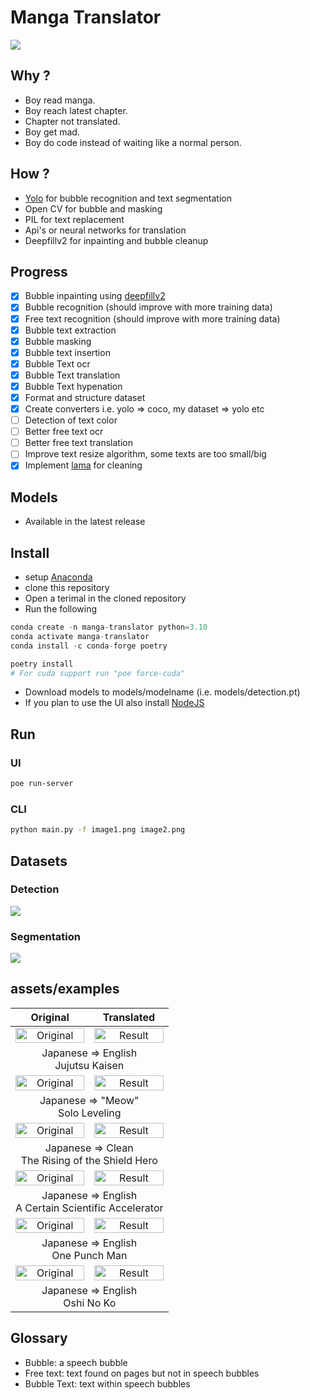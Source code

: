 # Manga Translator

<img src="assets/examples/ui_09_11_23.png"/>

## Why ?

- Boy read manga.
- Boy reach latest chapter.
- Chapter not translated.
- Boy get mad.
- Boy do code instead of waiting like a normal person.

## How ?

- [Yolo](https://github.com/ultralytics/ultralytics) for bubble recognition and text segmentation
- Open CV for bubble and masking
- PIL for text replacement
- Api's or neural networks for translation
- Deepfillv2 for inpainting and bubble cleanup

## Progress

- [x] Bubble inpainting using [deepfillv2](https://github.com/nipponjo/deepfillv2-pytorch)
- [x] Bubble recognition (should improve with more training data)
- [x] Free text recognition (should improve with more training data)
- [x] Bubble text extraction
- [x] Bubble masking
- [x] Bubble text insertion
- [x] Bubble Text ocr
- [x] Bubble Text translation
- [x] Bubble Text hypenation
- [x] Format and structure dataset
- [x] Create converters i.e. yolo => coco, my dataset => yolo etc
- [ ] Detection of text color
- [ ] Better free text ocr
- [ ] Better free text translation
- [ ] Improve text resize algorithm, some texts are too small/big
- [x] Implement [lama](https://github.com/advimman/lama) for cleaning

## Models

- Available in the latest release

## Install

- setup [Anaconda](https://www.anaconda.com/download)
- clone this repository
- Open a terimal in the cloned repository
- Run the following

```py
conda create -n manga-translator python=3.10
conda activate manga-translator
conda install -c conda-forge poetry

poetry install
# For cuda support run "poe force-cuda"
```

- Download models to models/modelname (i.e. models/detection.pt)
- If you plan to use the UI also install [NodeJS](https://nodejs.org/en)

## Run

### UI

```bash
poe run-server
```

### CLI

```bash
python main.py -f image1.png image2.png
```

## Datasets

### Detection

<a href="https://universe.roboflow.com/tarehimself/manga-translator-detection">
    <img src="https://app.roboflow.com/images/download-dataset-badge.svg"></img>
</a>

### Segmentation

<a href="https://universe.roboflow.com/tarehimself/manga-translator-segmentation">
    <img src="https://app.roboflow.com/images/download-dataset-badge.svg"></img>
</a>

## assets/examples

<table>
   <thead>
      <tr>
         <th align="center" width="50%">Original</th>
         <th align="center" width="50%">Translated</th>
      </tr>
   </thead>
   <tbody>
      <tr>
         <td align="center" width="50%">
            <img alt="Original" src="assets/examples/jujutsu_kaisen.png" width="100%"/>
         </td>
         <td align="center" width="50%">
            <img alt="Result" src="assets/examples/jujutsu_kaisen_converted.png" width="100%"/>
         </td>
      </tr>
      <tr>
         <td colspan=2 align="center">Japanese => English</br>Jujutsu Kaisen</td>
      </tr>
      <tr>
         <td align="center" width="50%">
            <img alt="Original" src="assets/examples/solo_leveling.png" width="100%"/>
         </td>
         <td align="center" width="50%">
            <img alt="Result" src="assets/examples/solo_leveling_converted.png" width="100%"/>
         </td>
      </tr>
      <tr>
         <td colspan=2 align="center">Japanese => "Meow"</br>Solo Leveling</td>
      </tr>
      <tr>
         <td align="center" width="50%">
            <img alt="Original" src="assets/examples/the_rising_of_the_sheild_hero.jpg" width="100%"/>
         </td>
         <td align="center" width="50%">
            <img alt="Result" src="assets/examples/the_rising_of_the_sheild_hero_converted.jpg" width="100%"/>
         </td>
      </tr>
      <tr>
         <td colspan=2 align="center">Japanese => Clean</br>The Rising of the Shield Hero</td>
      </tr>
      <tr>
         <td align="center" width="50%">
            <img alt="Original" src="assets/examples/ja_a_certain_scientific_accelerator.png" width="100%"/>
         </td>
         <td align="center" width="50%">
            <img alt="Result" src="assets/examples/ja_a_certain_scientific_accelerator_converted.png" width="100%"/>
         </td>
      </tr>
      <tr>
         <td colspan=2 align="center">Japanese => English</br>A Certain Scientific Accelerator</td>
      </tr>
      <tr>
         <td align="center" width="50%">
            <img alt="Original" src="assets/examples/ja_one_punch_man.jpg" width="100%"/>
         </td>
         <td align="center" width="50%">
            <img alt="Result" src="assets/examples/ja_one_punch_man_converted.jpg" width="100%" />
         </td>
      </tr>
      <tr>
         <td colspan=2 align="center">Japanese => English</br>One Punch Man</td>
      </tr>
      <tr>
         <td align="center" width="50%">
            <img alt="Original" src="assets/examples/ja_oshi_no_ko.png" width="100%"/>
         </td>
         <td align="center" width="50%">
            <img alt="Result" src="assets/examples/ja_oshi_no_ko_converted.png" width="100%"/>
         </td>
      </tr>
      <tr>
         <td colspan=2 align="center">Japanese => English</br>Oshi No Ko</td>
      </tr>
   </tbody>
</table>

## Glossary

- Bubble: a speech bubble
- Free text: text found on pages but not in speech bubbles
- Bubble Text: text within speech bubbles
